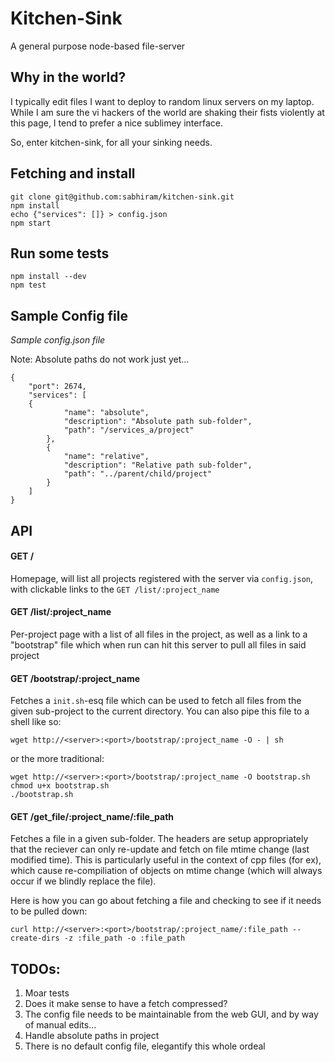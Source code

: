 # Kitchen-Sink

A general purpose node-based file-server

## Why in the world?

I typically edit files I want to deploy to random linux servers on my laptop. While I am sure the vi hackers of the world are shaking their fists violently at this page, I tend to prefer a nice sublimey interface. 

So, enter kitchen-sink, for all your sinking needs.

## Fetching and install

    git clone git@github.com:sabhiram/kitchen-sink.git
    npm install
    echo {"services": []} > config.json
    npm start

## Run some tests

    npm install --dev
    npm test

## Sample Config file

*Sample config.json file*

Note: Absolute paths do not work just yet...

    {
        "port": 2674,
        "services": [
        {
                "name": "absolute",
                "description": "Absolute path sub-folder",
                "path": "/services_a/project"
            },
            {
                "name": "relative",
                "description": "Relative path sub-folder",
                "path": "../parent/child/project"
            }
        ]
    }


## API

#### GET /

Homepage, will list all projects registered with the server via `config.json`, with clickable links to the `GET /list/:project_name`

#### GET /list/:project_name

Per-project page with a list of all files in the project, as well as a link to a "bootstrap" file which when run can hit this server to pull all files in said project

#### GET /bootstrap/:project_name

Fetches a `init.sh`-esq file which can be used to fetch all files from the given sub-project to the current directory. You can also pipe this file to a shell like so:

    wget http://<server>:<port>/bootstrap/:project_name -O - | sh

or the more traditional:

    wget http://<server>:<port>/bootstrap/:project_name -O bootstrap.sh
    chmod u+x bootstrap.sh
    ./bootstrap.sh

#### GET /get_file/:project_name/:file_path

Fetches a file in a given sub-folder. The headers are setup appropriately that the reciever can only re-update and fetch on file mtime change (last modified time). This is particularly useful in the context of cpp files (for ex), which cause re-compiliation of objects on mtime change (which will always occur if we blindly replace the file). 

Here is how you can go about fetching a file and checking to see if it needs to be pulled down:

    curl http://<server>:<port>/bootstrap/:project_name/:file_path --create-dirs -z :file_path -o :file_path

## TODOs:

1. Moar tests
2. Does it make sense to have a fetch compressed?
3. The config file needs to be maintainable from the web GUI, and by way of manual edits...
4. Handle absolute paths in project 
5. There is no default config file, elegantify this whole ordeal

